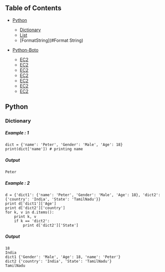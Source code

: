 ## Table of Contents
- [Python](#Python)
    - [Dictionary](#Dictionary)
    - [List](#List)
    - [FormatString](#Format String)

- [Python-Boto](#Boto)
    - [EC2](#EC2)
    - [EC2](#EC2)
    - [EC2](#EC2)
    - [EC2](#EC2)
    - [EC2](#EC2)
    - [EC2](#EC2)
    - [EC2](#EC2)

## Python

### Dictionary

##### Example : 1
```
dict = {'name': 'Peter', 'Gender': 'Male', 'Age': 18}
print(dict['name']) # printing name
```
##### Output
```
Peter
```
##### Example : 2
```
d = {'dict1': {'name': 'Peter', 'Gender': 'Male', 'Age': 18}, 'dict2': {'country': 'India', 'State': 'TamilNadu'}}
print d['dict1']['Age']
print d['dict2']['country']
for k, v in d.items():
    print k, v
    if k == 'dict2':
        print d['dict2']['State']
```
##### Output
```
18
India
dict1 {'Gender': 'Male', 'Age': 18, 'name': 'Peter'}
dict2 {'country': 'India', 'State': 'TamilNadu'}
TamilNadu
```
